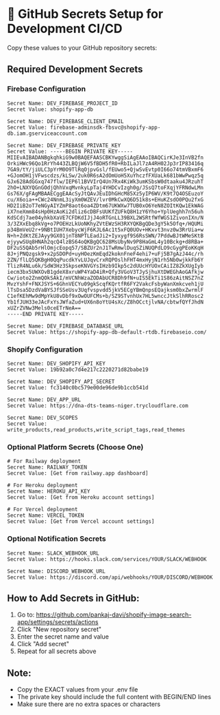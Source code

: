 # 🔐 GitHub Secrets Setup for Development CI/CD

Copy these values to your GitHub repository secrets:

## Required Development Secrets

### Firebase Configuration
```
Secret Name: DEV_FIREBASE_PROJECT_ID
Secret Value: shopify-app-db

Secret Name: DEV_FIREBASE_CLIENT_EMAIL  
Secret Value: firebase-adminsdk-fbsvc@shopify-app-db.iam.gserviceaccount.com

Secret Name: DEV_FIREBASE_PRIVATE_KEY
Secret Value: -----BEGIN PRIVATE KEY-----
MIIEvAIBADANBgkqhkiG9w0BAQEFAASCBKYwggSiAgEAAoIBAQCirKJe3InVB2fn
OrkiHWc96Qo1RrYh443ZLBQjW6V5fBDH5fR0+RbILaJl7zA4RH02Jp3rIP83416q
7GA9/tY/jiULC3pYrM0O9TlRqOjpvGsl/fEUwo5+QjwSvEvtp0I66o74tmVBxmF6
+GJomOH1jVFwscdzs/kLSw/2uk0R6sA2dOmUoH5XuYhczfFXUaLk681bWwPwqz5q
GJx628AdGGxq747flw/IEP6l1BVVIrQ4Un7Rx4KiWk3umKSbsW0dtaaku4JRzuhT
2hO+LNXYQGnGOdjQhhVxqMvnkyLpTaj4YHDCvIzgh0g/JSsQ7toFXqjYFRNdwLMn
Gs76X/gFAgMBAAECggEAAcSyJtQAvJEuIDhGHcM85Xz5yIP6WV/K9t7Q4OSEuzoY
cu/X6oia++CWc24NnmL3iyXm0WZEV/lvr0MkCwXQ6D51k8s+EHuKZsdO0PQu2fxG
HD2IiB2oT7eNGyAIYZmP8aot6oa4ZDtm67UKWXw7TUB0xO6YeN8ZOItKQw1EkWAG
iX7neXmm84sHp0HzAoKi2dliz6cDBFsUUKfZUFkQ8H1zY6Yho+YplUeghh7n56uh
KdSCdj7ae04yhkbXaVE7CFDKdIJjJ4oRTGnLL39BXL2WSRtfWfWGS1ZivonIXn/N
3/3ZXxEbq8kVg+o7POEHzLkUoNKhyZVtEWzSH3RXYQKBgQDe3gY5k5Ofq+/HQUMi
p34BmVeU2r+9NBtIUH7XebycWjF6KJL6Ac1t5xFQ0UOv+HKxvt3nvz0w3RrUia+w
N+h+ZdKtZEJAyy9GX01jnT8NPTLEadJi2+Iyxygf9S6RsSWN/7PddwBJtWMeSKtB
ejyywSUq8HNAh2qcQ4lzBS64oQKBgQC628MsUbyNv9P8HaGmL4y10Bckg+d8RBa+
DF2uS5QAb5rHlOmjcEopq57/SBZUr2nJ1TwRmwlDuqSZiNUQPdLO9cGygPEoKKqH
8J+jPNQzgsk9+x2pSDOPd+uyHOezKmEqd2koknFneF4ehi7+uFj5B7gAzJ44c/rh
2ZN/flLQ5QKBgH0QqPucdkYvLUJqvCrxRQPOslhFHT4mxHyjN1rh5Nb0wjkkFb6Y
TlizR4NLu6k/SdW3Hz3SkpseKNVGYsIHzb9Ikp5c2dUUcHYUOxCAiIZ8ZkXUgIyb
iecm3bx5UWXOvB1gdeX8xruWP4YaD4iR+Qfy3VGoV3TJySjhuXtDWEGhAoGAfkjw
Cw/ioto2ZnmQOkSAkI/mVCNhWzaZODAbUCR8Dh9fN+uIS5EkTi1S86zAitNSZ7nZ
MvzYshF+FNXJSYS+6GhnVECYu09gkScqfKQrtfR6FY2VakcFsbyWanXmkcveh1jU
lTsDsa5DzdVaBYSJfSSeUsv3Uqfvspvdd5jkV5ECgYBmQnpsEQajksm0bxZwrmlF
C1efKEhMw9dMpYkU8vDbf9xOwOUFCMs+b/SZ9STvnhUx7HL5wnccJtkSlhRRosc2
Yb1fJUH33eJAcFxYsJWfaZud+UX6n8oYtU4sXc/Z8hOCctjlvNA/cbtwfQYfJhdN
xUZrZVNw3Mels0ceETrNeA==
-----END PRIVATE KEY-----

Secret Name: DEV_FIREBASE_DATABASE_URL
Secret Value: https://shopify-app-db-default-rtdb.firebaseio.com/
```

### Shopify Configuration
```
Secret Name: DEV_SHOPIFY_API_KEY
Secret Value: 19b92a0c7d4e217c2220271d82babe19

Secret Name: DEV_SHOPIFY_API_SECRET
Secret Value: fc3140c0bc579e00de96de9b1ccb541d

Secret Name: DEV_APP_URL
Secret Value: https://dna-dts-teams-niger.trycloudflare.com

Secret Name: DEV_SCOPES
Secret Value: write_products,read_products,write_script_tags,read_themes
```

### Optional Platform Secrets (Choose One)
```
# For Railway deployment
Secret Name: RAILWAY_TOKEN
Secret Value: [Get from railway.app dashboard]

# For Heroku deployment  
Secret Name: HEROKU_API_KEY
Secret Value: [Get from Heroku account settings]

# For Vercel deployment
Secret Name: VERCEL_TOKEN
Secret Value: [Get from Vercel account settings]
```

### Optional Notification Secrets
```
Secret Name: SLACK_WEBHOOK_URL
Secret Value: https://hooks.slack.com/services/YOUR/SLACK/WEBHOOK

Secret Name: DISCORD_WEBHOOK_URL  
Secret Value: https://discord.com/api/webhooks/YOUR/DISCORD/WEBHOOK
```

## How to Add Secrets in GitHub:

1. Go to: https://github.com/pankaj-davi/shopify-image-search-app/settings/secrets/actions
2. Click "New repository secret"
3. Enter the secret name and value
4. Click "Add secret"
5. Repeat for all secrets above

## Note: 
- Copy the EXACT values from your .env file
- The private key should include the full content with BEGIN/END lines
- Make sure there are no extra spaces or characters
